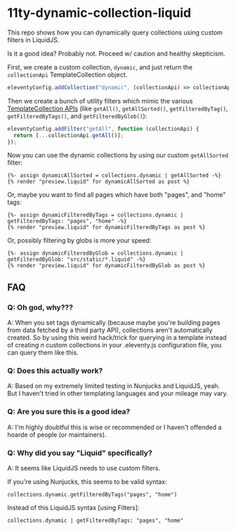# 11ty-dynamic-collection-liquid

This repo shows how you can dynamically query collections using custom filters in LiquidJS.

Is it a good idea? Probably not. Proceed w/ caution and healthy skepticism.

First, we create a custom collection, `dynamic`, and just return the `collectionApi` TemplateCollection object.
```js
eleventyConfig.addCollection("dynamic", (collectionApi) => collectionApi);
```

Then we create a bunch of utility filters which mimic the various [TemplateCollection APIs](https://www.11ty.dev/docs/collections/#advanced-custom-filtering-and-sorting) (like `getAll()`, `getAllSorted()`, `getFilteredByTag()`, `getFilteredByTags()`, and `getFilteredByGlob()`):

```js
eleventyConfig.addFilter("getAll", function (collectionApi) {
  return [...collectionApi.getAll()];
});
```

Now you can use the dynamic collections by using our custom `getAllSorted` filter:

```liquid
{%- assign dynamicAllSorted = collections.dynamic | getAllSorted -%}
{% render "preview.liquid" for dynamicAllSorted as post %}
```

Or, maybe you want to find all pages which have both "pages", and "home" tags:

```liquid
{%- assign dynamicFilteredByTags = collections.dynamic | getFilteredByTags: "pages", "home" -%}
{% render "preview.liquid" for dynamicFilteredByTags as post %}
```

Or, possibly filtering by globs is more your speed:

```liquid
{%- assign dynamicFilteredByGlob = collections.dynamic | getFilteredByGlob: "src/static/*.liquid" -%}
{% render "preview.liquid" for dynamicFilteredByGlob as post %}
```

## FAQ

### Q: Oh god, why???

A: When you set tags dynamically (because maybe you're building pages from data fetched by a third party API), collections aren't automatically created. So by using this weird hack/trick for querying in a template instead of creating _n_ custom collections in your .eleventy.js configuration file, you can query them like this.

### Q: Does this actually work?

A: Based on my extremely limited testing in Nunjucks and LiquidJS, yeah. But I haven't tried in other templating languages and your mileage may vary.

### Q: Are you sure this is a good idea?

A: I'm highly doubtful this is wise or recommended or I haven't offended a hoarde of people (or maintainers).

### Q: Why did you say "Liquid" specifically?

A: It seems like LiquidJS needs to use custom filters.

If you're using Nunjucks, this seems to be valid syntax:

```njk
collections.dynamic.getFilteredByTags("pages", "home")
```

Instead of this LiquidJS syntax [using Filters]:

```liquid
collections.dynamic | getFilteredByTags: "pages", "home"
```
